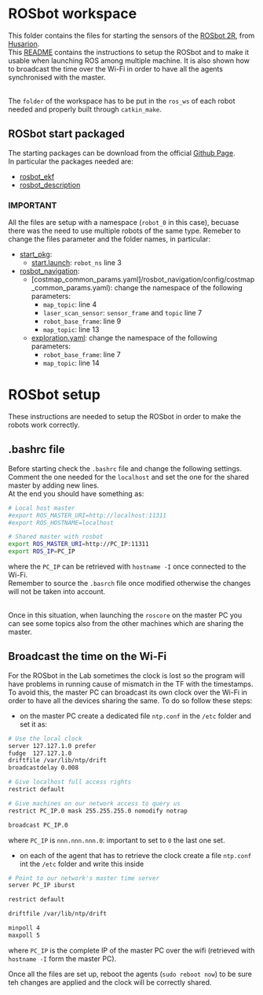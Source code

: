 # ROSbot workspace
This folder contains the files for starting the sensors of the [ROSbot 2R](https://husarion.com/manuals/rosbot/), from [Husarion](https://husarion.com/). <br>
This [README](/README.md) contains the instructions to setup the ROSbot and to make it usable when launching ROS among multiple machine. It is also shown how to broadcast the time over the Wi-Fi in order to have all the agents synchronised with the master. <br><br>

The `folder` of the workspace has to be put in the `ros_ws` of each robot needed and properly built through `catkin_make`.

## ROSbot start packaged
The starting packages can be download from the official [Github Page](https://github.com/husarion/). <br>
In particular the packages needed are:
* [rosbot_ekf](https://github.com/husarion/rosbot_ekf)
* [rosbot_description](https://github.com/husarion/rosbot_description)

### IMPORTANT
All the files are setup with a namespace (`robot_0` in this case), becuase there was the need to use multiple robots of the same type. Remeber to change the files parameter and the folder names, in particular:
* [start_pkg](/start_pkg/):
    * [start.launch](/start_pkg/launch/start.launch): `robot_ns` line 3
* [rosbot_navigation](/rosbot_navigation/):
    * [costmap_common_params.yaml]/rosbot_navigation/config/costmap_common_params.yaml): change the namespace of the following parameters:
        * `map_topic`: line 4
        * `laser_scan_sensor`: `sensor_frame` and `topic` line 7
        * `robot_base_frame`: line 9
        * `map_topic`: line 13
    * [exploration.yaml](/rosbot_navigation/config/exploration.yaml): change the namespace of the following parameters:
        * `robot_base_frame`: line 7
        * `map_topic`: line 14

# ROSbot setup
These instructions are needed to setup the ROSbot in order to make the robots work correctly.

## .bashrc file
Before starting check the `.bashrc` file and change the following settings. <br>
Comment the one needed for the `localhost` and set the one for the shared master by adding new lines. <br>
At the end you should have something as:
```bash
# Local host master
#export ROS_MASTER_URI=http://localhost:11311
#export ROS_HOSTNAME=localhost

# Shared master with rosbot
export ROS_MASTER_URI=http://PC_IP:11311
export ROS_IP=PC_IP
```
where the `PC_IP` can be retrieved with `hostname -I` once connected to the Wi-Fi. <br>
Remember to source the `.basrch` file once modified otherwise the changes will not be taken into account.<br><br>

Once in this situation, when launching the `roscore` on the master PC you can see some topics also from the other machines which are sharing the master.

## Broadcast the time on the Wi-Fi
For the ROSbot in the Lab sometimes the clock is lost so the program will have problems in running cause of mismatch in the TF with the timestamps. <br>
To avoid this, the master PC can broadcast its own clock over the Wi-Fi in order to have all the devices sharing the same. To do so follow these steps:
* on the master PC create a dedicated file `ntp.conf` in the `/etc` folder and set it as:
```bash
# Use the local clock
server 127.127.1.0 prefer
fudge  127.127.1.0
driftfile /var/lib/ntp/drift
broadcastdelay 0.008

# Give localhost full access rights
restrict default

# Give machines on our network access to query us
restrict PC_IP.0 mask 255.255.255.0 nomodify notrap

broadcast PC_IP.0
```
where `PC_IP` is `nnn.nnn.nnn.0`: important to set to `0` the last one set.

* on each of the agent that has to retrieve the clock create a file `ntp.conf` int the `/etc` folder and write this inside
```bash
# Point to our network's master time server
server PC_IP iburst

restrict default

driftfile /var/lib/ntp/drift

minpoll 4
maxpoll 5
```
where `PC_IP` is the complete IP of the master PC over the wifi (retrieved with `hostname -I` form the master PC).

Once all the files are set up, reboot the agents (`sudo reboot now`) to be sure teh changes are applied and the clock will be correctly shared.